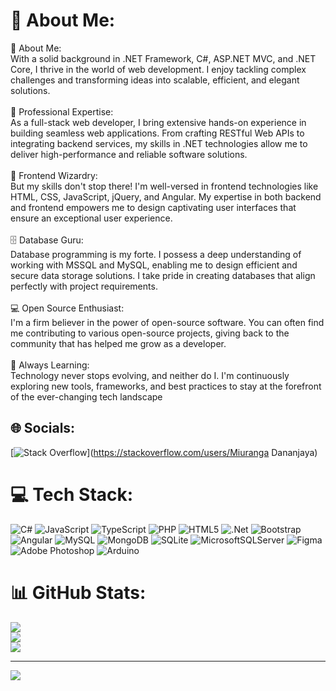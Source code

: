 # 💫 About Me:
🚀 About Me:<br>With a solid background in .NET Framework, C#, ASP.NET MVC, and .NET Core, I thrive in the world of web development. I enjoy tackling complex challenges and transforming ideas into scalable, efficient, and elegant solutions.<br><br>💼 Professional Expertise:<br>As a full-stack web developer, I bring extensive hands-on experience in building seamless web applications. From crafting RESTful Web APIs to integrating backend services, my skills in .NET technologies allow me to deliver high-performance and reliable software solutions.<br><br>🎨 Frontend Wizardry:<br>But my skills don't stop there! I'm well-versed in frontend technologies like HTML, CSS, JavaScript, jQuery, and Angular. My expertise in both backend and frontend empowers me to design captivating user interfaces that ensure an exceptional user experience.<br><br>🗄️ Database Guru:<br>Database programming is my forte. I possess a deep understanding of working with MSSQL and MySQL, enabling me to design efficient and secure data storage solutions. I take pride in creating databases that align perfectly with project requirements.<br><br>💻 Open Source Enthusiast:<br>I'm a firm believer in the power of open-source software. You can often find me contributing to various open-source projects, giving back to the community that has helped me grow as a developer.<br><br>🌱 Always Learning:<br>Technology never stops evolving, and neither do I. I'm continuously exploring new tools, frameworks, and best practices to stay at the forefront of the ever-changing tech landscape


## 🌐 Socials:
[![Stack Overflow](https://img.shields.io/badge/-Stackoverflow-FE7A16?logo=stack-overflow&logoColor=white)](https://stackoverflow.com/users/Miuranga Dananjaya) 

# 💻 Tech Stack:
![C#](https://img.shields.io/badge/c%23-%23239120.svg?style=for-the-badge&logo=c-sharp&logoColor=white) ![JavaScript](https://img.shields.io/badge/javascript-%23323330.svg?style=for-the-badge&logo=javascript&logoColor=%23F7DF1E) ![TypeScript](https://img.shields.io/badge/typescript-%23007ACC.svg?style=for-the-badge&logo=typescript&logoColor=white) ![PHP](https://img.shields.io/badge/php-%23777BB4.svg?style=for-the-badge&logo=php&logoColor=white) ![HTML5](https://img.shields.io/badge/html5-%23E34F26.svg?style=for-the-badge&logo=html5&logoColor=white) ![.Net](https://img.shields.io/badge/.NET-5C2D91?style=for-the-badge&logo=.net&logoColor=white) ![Bootstrap](https://img.shields.io/badge/bootstrap-%23563D7C.svg?style=for-the-badge&logo=bootstrap&logoColor=white) ![Angular](https://img.shields.io/badge/angular-%23DD0031.svg?style=for-the-badge&logo=angular&logoColor=white) ![MySQL](https://img.shields.io/badge/mysql-%2300f.svg?style=for-the-badge&logo=mysql&logoColor=white) ![MongoDB](https://img.shields.io/badge/MongoDB-%234ea94b.svg?style=for-the-badge&logo=mongodb&logoColor=white) ![SQLite](https://img.shields.io/badge/sqlite-%2307405e.svg?style=for-the-badge&logo=sqlite&logoColor=white) ![MicrosoftSQLServer](https://img.shields.io/badge/Microsoft%20SQL%20Sever-CC2927?style=for-the-badge&logo=microsoft%20sql%20server&logoColor=white) 	![Figma](https://img.shields.io/badge/figma-%23F24E1E.svg?style=for-the-badge&logo=figma&logoColor=white) ![Adobe Photoshop](https://img.shields.io/badge/adobephotoshop-%2331A8FF.svg?style=for-the-badge&logo=adobephotoshop&logoColor=white) ![Arduino](https://img.shields.io/badge/-Arduino-00979D?style=for-the-badge&logo=Arduino&logoColor=white)
# 📊 GitHub Stats:
![](https://github-readme-stats.vercel.app/api?username=MiyurangaDananjana&theme=dark&hide_border=false&include_all_commits=false&count_private=false)<br/>
![](https://github-readme-streak-stats.herokuapp.com/?user=MiyurangaDananjana&theme=dark&hide_border=false)<br/>
![](https://github-readme-stats.vercel.app/api/top-langs/?username=MiyurangaDananjana&theme=dark&hide_border=false&include_all_commits=false&count_private=false&layout=compact)

---
[![](https://visitcount.itsvg.in/api?id=MiyurangaDananjana&icon=0&color=0)](https://visitcount.itsvg.in)

<!-- Proudly created with GPRM ( https://gprm.itsvg.in ) -->
